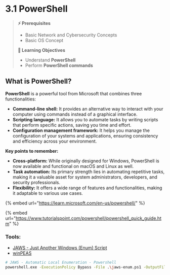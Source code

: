 # 3.1 PowerShell

> **⚡ Prerequisites**
>
> * Basic Network and Cybersecurity Concepts
> * Basic OS Concept
>
> **📕 Learning Objectives**
>
> * Understand **PowerShell**
> * Perform **PowerShell commands**​

## What is PowerShell?

**PowerShell** is a powerful tool from Microsoft that combines three functionalities:

* **Command-line shell:** It provides an alternative way to interact with your computer using commands instead of a graphical interface.
* **Scripting language:** It allows you to automate tasks by writing scripts that perform specific actions, saving you time and effort.
* **Configuration management framework:** It helps you manage the configuration of your systems and applications, ensuring consistency and efficiency across your environment.

**Key points to remember:**

* **Cross-platform:** While originally designed for Windows, PowerShell is now available and functional on macOS and Linux as well.
* **Task automation:** Its primary strength lies in automating repetitive tasks, making it a valuable asset for system administrators, developers, and security professionals.
* **Flexibility:** It offers a wide range of features and functionalities, making it adaptable to various use cases.

{% embed url="https://learn.microsoft.com/en-us/powershell/" %}

{% embed url="https://www.tutorialspoint.com/powershell/powershell_quick_guide.htm" %}

### **Tools**:

* ​[JAWS - Just Another Windows (Enum) Script](https://github.com/411Hall/JAWS)​
* ​[winPEAS](https://github.com/carlospolop/PEASS-ng/tree/master/winPEAS)

```bash
# JAWS - Automatic Local Enumeration - Powershell
powershell.exe -ExecutionPolicy Bypass -File .\jaws-enum.ps1 -OutputFilename Jaws-Enum.txt​
```
